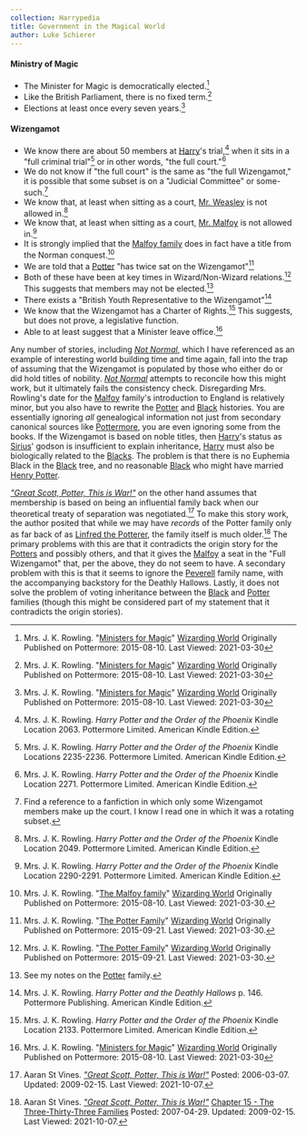 ```yaml
---
collection: Harrypedia
title: Government in the Magical World
author: Luke Schierer
---
```


#### Ministry of Magic

* The Minister for Magic is democratically elected.[^210330-6]
* Like the British Parliament, there is no fixed term.[^210330-7]
* Elections at least once every seven years.[^210330-8]

[^210330-6]: Mrs. J. K. Rowling.
    "[Ministers for Magic](https://www.wizardingworld.com/writing-by-jk-rowling/ministers-for-magic)"
    [Wizarding World](https://www.wizardingworld.com/) Originally Published on
    Pottermore: 2015-08-10. Last Viewed: 2021-03-30

[^210330-7]: Mrs. J. K. Rowling.
    "[Ministers for Magic](https://www.wizardingworld.com/writing-by-jk-rowling/ministers-for-magic)"
    [Wizarding World](https://www.wizardingworld.com/) Originally Published on
    Pottermore: 2015-08-10. Last Viewed: 2021-03-30

[^210330-8]: Mrs. J. K. Rowling.
    "[Ministers for Magic](https://www.wizardingworld.com/writing-by-jk-rowling/ministers-for-magic)"
    [Wizarding World](https://www.wizardingworld.com/) Originally Published on
    Pottermore: 2015-08-10. Last Viewed: 2021-03-30

#### Wizengamot

* We know there are about 50 members at [Harry]'s trial,[^210329-4] when it sits
  in a "full criminal trial"[^210329-6] or in other words, "the full
  court."[^210329-7]
* We do not know if "the full court" is the same as "the full Wizengamot," it is
  possible that some subset is on a "Judicial Committee" or
  some-such.[^210329-8]
* We know that, at least when sitting as a court, [Mr. Weasley][Arthur]
  is not allowed in.[^210329-9]
* We know that, at least when sitting as a court, [Mr. Malfoy] is not allowed
  in.[^210329-10]
* It is strongly implied that the [Malfoy family] does in fact have a title from
  the Norman conquest.[^210330-2]
* We are told that a [Potter] "has twice sat on the Wizengamot"[^210330-1]
* Both of these have been at key times in Wizard/Non-Wizard
  relations.[^210517-14] This suggests that members may not be
  elected.[^210517-15]
* There exists a "British Youth Representative to the Wizengamot"[^210329-11]
* We know that the Wizengamot has a Charter of Rights.[^210329-5] This
  suggests, but does not prove, a legislative function.
* Able to at least suggest that a Minister leave office.[^210330-9]

Any number of stories, including _[Not Normal][RNN1]_, which I have referenced
as an example of interesting world building time and time again, fall into the
trap of assuming that the Wizengamot is populated by those who either do or did
hold titles of nobility.  _[Not Normal][RNN1]_ attempts to reconcile how this
might work, but it ultimately fails the consistency check.  Disregarding Mrs.
Rowling's date for the [Malfoy][] family's introduction to England is
relatively minor, but you also have to rewrite the [Potter] and [Black]
histories.  You are essentially ignoring *all* genealogical information not
just from secondary canonical sources like [Pottermore], you are even ignoring
some from the books.  If the Wizengamot is based on noble titles, then [Harry]'s
status as [Sirius]' godson is insufficient to explain inheritance, [Harry] must
also be biologically related to the [Blacks].  The problem is that there is no
Euphemia Black in the [Black] tree, and no reasonable [Black] who might have
married [Henry Potter][Henry].

[Malfoy Family]: <../../people/malfoy>

[Blacks]: <../../people/black>

_["Great Scott, Potter, This is War!"][GSP1]_ on the other hand assumes that
membership is based on being an influential family back when our theoretical
treaty of separation was negotiated.[^211007-1]  To make this story work, the
author posited that while we may have *records* of the Potter family only as far
back of as [Linfred the Potterer][Linfred], the family itself is much
older.[^211007-2]  The primary problems with this are that it contradicts the
origin story for the [Potters][Potter] and possibly others, and that it gives the
[Malfoy] a seat in the "Full Wizengamot" that, per the above, they do not
seem to have.  A secondary problem with this is that it seems to ignore the
[Peverell] family name, with the accompanying backstory for the Deathly
Hallows.  Lastly, it does not solve the problem of voting inheritance between
the [Black] and [Potter] families (though this might be considered part of
my statement that it contradicts the origin stories).

[Mr. Malfoy]: <../../people/malfoy/lucius_abraxas/>

[Harry]: <../../people/potter/harry_james>

[Henry]: <../../people/potter/henry>

[Sirius]: <../../people/black/sirius_iii>

[Arthur]: <../../people/weasley/arthur>

[Linfred]: <../../people/potter>

[Black]: <../../people/black/>

[Potter]: <../../people/potter/>

[Peverell]: <../../people/peverell/>

[Malfoy]: <../../people/malfoy/>

[GSP1]: https://aaran-st-vines.nsns.fanficauthors.net/Great_Scott_Potter_This_is_War

[GSP2]: https://aaran-st-vines.nsns.fanficauthors.net/Great_Scott_Potter_This_is_War

[Pottermore]: http://pottermore.com/

[RNN1]: https://www.fanfiction.net/s/7144149

[RNN2]: https://www.fanfiction.net/s/7144149

[^210517-15]: See my notes on the [Potter] family.

[^211007-1]: Aaran St Vines.
    _["Great Scott, Potter, This is War!"][GSP2]_
    Posted: 2006-03-07. Updated: 2009-02-15. Last Viewed: 2021-10-07.

[^211007-2]: Aaran St Vines.
    _["Great Scott, Potter, This is War!"][GSP2]_
    [Chapter 15 - The Three-Thirty-Three Families](https://aaran-st-vines.nsns.fanficauthors.net/Great_Scott_Potter_This_is_War/Chapter_Fifteen__The_ThreeThirtyThree_Families/)
    Posted: 2007-04-29. Updated: 2009-02-15. Last Viewed: 2021-10-07.

[^210329-11]: Mrs. J. K. Rowling. _Harry Potter and the Deathly Hallows_
    p. 146. Pottermore Publishing. American Kindle Edition.

[^210329-4]: Mrs. J. K. Rowling. _Harry Potter and the Order of the Phoenix_
    Kindle Location 2063. Pottermore Limited. American Kindle Edition.

[^210329-5]: Mrs. J. K. Rowling. _Harry Potter and the Order of the Phoenix_
    Kindle Location 2133. Pottermore Limited. American Kindle Edition.

[^210329-6]: Mrs. J. K. Rowling. _Harry Potter and the Order of the Phoenix_
    Kindle Locations 2235-2236. Pottermore Limited. American Kindle Edition.
[^210329-7]: Mrs. J. K. Rowling. _Harry Potter and the Order of the Phoenix_
    Kindle Location 2271. Pottermore Limited. American Kindle Edition.

[^210329-8]: Find a reference to a fanfiction in which only some Wizengamot
    members make up the court.  I know I read one in which it was a rotating
    subset.

[^210329-9]: Mrs. J. K. Rowling. _Harry Potter and the Order of the Phoenix_
    Kindle Location 2049. Pottermore Limited. American Kindle Edition.

[^210329-10]: Mrs. J. K. Rowling. _Harry Potter and the Order of the Phoenix_
    Kindle Location 2290-2291. Pottermore Limited. American Kindle Edition.

[^210517-14]: Mrs. J. K. Rowling.
    "[The Potter Family](https://www.wizardingworld.com/writing-by-jk-rowling/the-potter-family)"
    [Wizarding World](https://www.wizardingworld.com/) Originally Published on
    Pottermore: 2015-09-21. Last Viewed: 2021-03-30.

[^210330-1]: Mrs. J. K. Rowling.
    "[The Potter Family](https://www.wizardingworld.com/writing-by-jk-rowling/the-potter-family)"
    [Wizarding World](https://www.wizardingworld.com/) Originally Published on
    Pottermore: 2015-09-21. Last Viewed: 2021-03-30.

[^210330-2]: Mrs. J. K. Rowling.
    "[The Malfoy family](https://www.wizardingworld.com/writing-by-jk-rowling/the-malfoy-family)"
    [Wizarding World](https://www.wizardingworld.com/) Originally Published on
    Pottermore: 2015-08-10. Last Viewed: 2021-03-30.

[^210330-9]: Mrs. J. K. Rowling.
    "[Ministers for Magic](https://www.wizardingworld.com/writing-by-jk-rowling/ministers-for-magic)"
    [Wizarding World](https://www.wizardingworld.com/) Originally Published on
    Pottermore: 2015-08-10. Last Viewed: 2021-03-30
